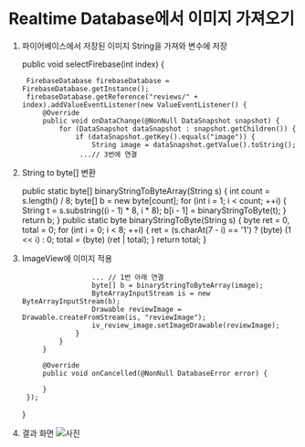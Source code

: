 # Realtime Database에서 이미지 가져오기
 
1. 파이어베이스에서 저장된 이미지 String을 가져와 변수에 저장

    public void selectFirebase(int index) {

        FirebaseDatabase firebaseDatabase = FirebaseDatabase.getInstance();
        firebaseDatabase.getReference("reviews/" + index).addValueEventListener(new ValueEventListener() {
            @Override
            public void onDataChange(@NonNull DataSnapshot snapshot) {
                for (DataSnapshot dataSnapshot : snapshot.getChildren()) {
                    if (dataSnapshot.getKey().equals("image")) {
                        String image = dataSnapshot.getValue().toString();
                     ...// 3번에 연결
 
2. String to byte[] 변환

    public static byte[] binaryStringToByteArray(String s) {
        int count = s.length() / 8;
        byte[] b = new byte[count];
        for (int i = 1; i < count; ++i) {
            String t = s.substring((i - 1) * 8, i * 8);
            b[i - 1] = binaryStringToByte(t);
        }
        return b;
    }
    public static byte binaryStringToByte(String s) {
        byte ret = 0, total = 0;
        for (int i = 0; i < 8; ++i) {
            ret = (s.charAt(7 - i) == '1') ? (byte) (1 << i) : 0;
            total = (byte) (ret | total);
        }
        return total;
    }
 
3. ImageView에 이미지 적용



                        ... // 1번 아래 연결
                        byte[] b = binaryStringToByteArray(image);
                        ByteArrayInputStream is = new ByteArrayInputStream(b);
                        Drawable reviewImage = Drawable.createFromStream(is, "reviewImage");
                        iv_review_image.setImageDrawable(reviewImage);
                    }
                }
            }

            @Override
            public void onCancelled(@NonNull DatabaseError error) {

            }
        });
    }
 
4. 결과 화면
![사진](https://user-images.githubusercontent.com/101080195/206981688-ea891dba-af9b-4261-890a-9df88da4591f.png)

